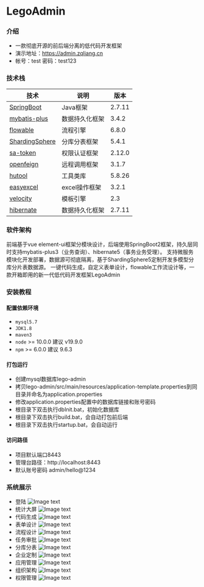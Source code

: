 # LegoAdmin

### 介绍

* 一款彻底开源的前后端分离的低代码开发框架
* 演示地址：https://admin.zqliang.cn
* 帐号：test 密码：test123

### 技术栈
| 技术                                                          | 说明        | 版本     |
|-------------------------------------------------------------|-----------|--------|
| [SpringBoot](https://spring.io/projects/spring-boot)        | Java框架    | 2.7.11 |
| [mybatis-plus](https://mybatis.plus)                        | 数据持久化框架   | 3.4.2  |
| [flowable](https://www.flowable.com)                        | 流程引擎      | 6.8.0  |
| [ShardingSphere](https://shardingsphere.apache.org)         | 分库分表框架    | 5.4.1  |
| [sa-token](https://sa-token.cc)                             | 权限认证框架    | 2.12.0 |
| [openfeign](https://cloud.spring.io/spring-cloud-openfeign) | 远程调用框架    | 3.1.7  |
| [hutool](https://hutool.mydoc.io)                           | 工具类库      | 5.8.26 |
| [easyexcel](https://easyexcel.opensource.alibaba.com)       | excel操作框架 | 3.2.1  |
| [velocity](https://velocity-technology.com)                 | 模板引擎      | 2.3    |
| [hibernate](https://hibernate.org)                          | 数据持久化框架   | 2.7.11 |

### 软件架构

前端基于vue element-ui框架分模块设计，后端使用SpringBoot2框架，持久层同时支持mybatis-plus3（业务查询）、hibernate5（事务业务受理）。
支持微服务模块化开发部署，数据源可彻底隔离，基于ShardingSphere5定制开发多模型分库分片表数据源。
一键代码生成，自定义表单设计，flowable工作流设计等，一款开箱即用的新一代低代码开发框架LegoAdmin

### 安装教程

#### 配置依赖环境

- `mysql5.7`
- `JDK1.8`
- `maven3`
- `node` >= 10.0.0 建议 v19.9.0
- `npm` >= 6.0.0 建议 9.6.3

#### 打包运行

* 创建mysql数据库lego-admin
* 拷贝lego-admin/src/main/resources/application-template.properties到同目录并命名为application.properties
* 修改application.properties配置中的数据库链接和账号密码
* 根目录下双击执行dbInit.bat，初始化数据库
* 根目录下双击执行build.bat，会自动打包前后端
* 根目录下双击执行startup.bat，会自动运行

#### 访问路径

* 项目默认端口8443
* 管理台路径：http://localhost:8443
* 默认账号密码 admin/hello@1234

### 系统展示

* 登陆
  ![Image text](https://gitee.com/zqliang_01/show-image/raw/master/lego-admin/2%E7%99%BB%E5%BD%95.png)
* 统计大屏
  ![Image text](https://gitee.com/zqliang_01/show-image/raw/master/lego-admin/1%E9%A6%96%E9%A1%B5.png)
* 代码生成
  ![Image text](https://gitee.com/zqliang_01/show-image/raw/master/lego-admin/7%E4%BB%A3%E7%A0%81%E7%94%9F%E6%88%90.png)
* 表单设计
  ![Image text](https://gitee.com/zqliang_01/show-image/raw/master/lego-admin/8%E8%A1%A8%E5%8D%95%E8%AE%BE%E8%AE%A1.png)
* 流程设计
  ![Image text](https://gitee.com/zqliang_01/show-image/raw/master/lego-admin/10%E6%B5%81%E7%A8%8B%E8%AE%BE%E8%AE%A1.png)
* 任务审批
  ![Image text](https://gitee.com/zqliang_01/show-image/raw/master/lego-admin/11%E4%BB%BB%E5%8A%A1%E5%AE%A1%E6%89%B9.png)
* 分库分表
  ![Image text](https://gitee.com/zqliang_01/show-image/raw/master/lego-admin/9%E5%88%86%E5%BA%93%E5%88%86%E8%A1%A8.png)
* 企业定制
  ![Image text](https://gitee.com/zqliang_01/show-image/raw/master/lego-admin/3%E4%BC%81%E4%B8%9A%E5%AE%9A%E5%88%B6.png)
* 应用管理
  ![Image text](https://gitee.com/zqliang_01/show-image/raw/master/lego-admin/4%E5%BA%94%E7%94%A8%E7%AE%A1%E7%90%86.png)
* 组织架构
  ![Image text](https://gitee.com/zqliang_01/show-image/raw/master/lego-admin/5%E7%BB%84%E7%BB%87%E6%9E%B6%E6%9E%84.png)
* 权限管理
  ![Image text](https://gitee.com/zqliang_01/show-image/raw/master/lego-admin/6%E6%9D%83%E9%99%90%E7%AE%A1%E7%90%86.png)

